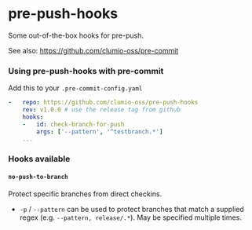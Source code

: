 pre-push-hooks
================

Some out-of-the-box hooks for pre-push.

See also: https://github.com/clumio-oss/pre-commit


### Using pre-push-hooks with pre-commit

Add this to your `.pre-commit-config.yaml`

```yaml
-   repo: https://github.com/clumio-oss/pre-push-hooks
    rev: v1.0.0 # use the release tag from github
    hooks:
    -   id: check-branch-for-push
        args: ['--pattern', '^testbranch.*']
    ...
```

### Hooks available

#### `no-push-to-branch`
Protect specific branches from direct checkins.
  - `-p` / `--pattern` can be used to protect branches that match a supplied regex
    (e.g. `--pattern, release/.*`). May be specified multiple times.
